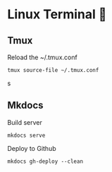 # Linux Terminal 👾

## Tmux 

Reload the ~/.tmux.conf
```
tmux source-file ~/.tmux.conf
```
s

## Mkdocs

Build server
```
mkdocs serve
```

Deploy to Github
```
mkdocs gh-deploy --clean
```